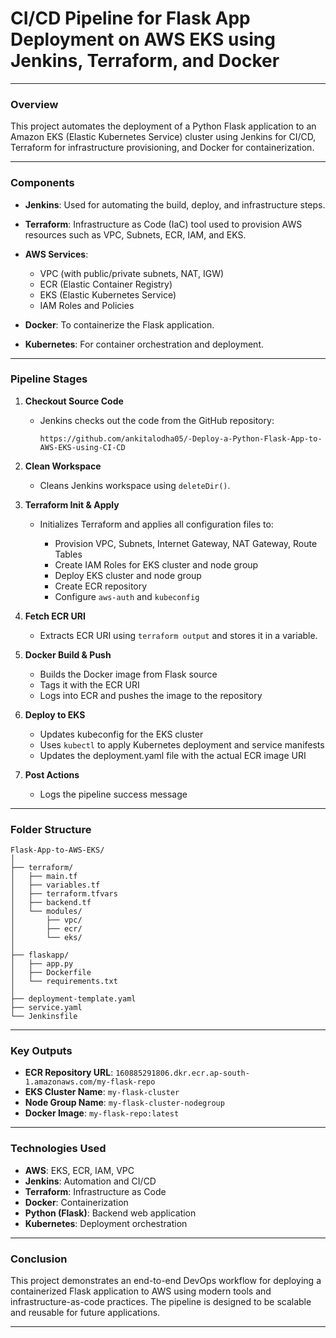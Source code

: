 # CI/CD Pipeline for Flask App Deployment on AWS EKS using Jenkins, Terraform, and Docker

---

### **Overview**

This project automates the deployment of a Python Flask application to an Amazon EKS (Elastic Kubernetes Service) cluster using Jenkins for CI/CD, Terraform for infrastructure provisioning, and Docker for containerization.

---

### **Components**

* **Jenkins**: Used for automating the build, deploy, and infrastructure steps.
* **Terraform**: Infrastructure as Code (IaC) tool used to provision AWS resources such as VPC, Subnets, ECR, IAM, and EKS.
* **AWS Services**:

  * VPC (with public/private subnets, NAT, IGW)
  * ECR (Elastic Container Registry)
  * EKS (Elastic Kubernetes Service)
  * IAM Roles and Policies
* **Docker**: To containerize the Flask application.
* **Kubernetes**: For container orchestration and deployment.

---

### **Pipeline Stages**

1. **Checkout Source Code**

   * Jenkins checks out the code from the GitHub repository:

     ```
     https://github.com/ankitalodha05/-Deploy-a-Python-Flask-App-to-AWS-EKS-using-CI-CD

     ```

2. **Clean Workspace**

   * Cleans Jenkins workspace using `deleteDir()`.

3. **Terraform Init & Apply**

   * Initializes Terraform and applies all configuration files to:

     * Provision VPC, Subnets, Internet Gateway, NAT Gateway, Route Tables
     * Create IAM Roles for EKS cluster and node group
     * Deploy EKS cluster and node group
     * Create ECR repository
     * Configure `aws-auth` and `kubeconfig`

4. **Fetch ECR URI**

   * Extracts ECR URI using `terraform output` and stores it in a variable.

5. **Docker Build & Push**

   * Builds the Docker image from Flask source
   * Tags it with the ECR URI
   * Logs into ECR and pushes the image to the repository

6. **Deploy to EKS**

   * Updates kubeconfig for the EKS cluster
   * Uses `kubectl` to apply Kubernetes deployment and service manifests
   * Updates the deployment.yaml file with the actual ECR image URI

7. **Post Actions**

   * Logs the pipeline success message

---

### **Folder Structure**

```
Flask-App-to-AWS-EKS/
│
├── terraform/
│   ├── main.tf
│   ├── variables.tf
│   ├── terraform.tfvars
│   ├── backend.tf
│   └── modules/
│       ├── vpc/
│       ├── ecr/
│       └── eks/
│
├── flaskapp/
│   ├── app.py
│   ├── Dockerfile
│   └── requirements.txt
│
├── deployment-template.yaml
├── service.yaml
└── Jenkinsfile
```

---

### **Key Outputs**

* **ECR Repository URL**: `160885291806.dkr.ecr.ap-south-1.amazonaws.com/my-flask-repo`
* **EKS Cluster Name**: `my-flask-cluster`
* **Node Group Name**: `my-flask-cluster-nodegroup`
* **Docker Image**: `my-flask-repo:latest`

---

### **Technologies Used**

* **AWS**: EKS, ECR, IAM, VPC
* **Jenkins**: Automation and CI/CD
* **Terraform**: Infrastructure as Code
* **Docker**: Containerization
* **Python (Flask)**: Backend web application
* **Kubernetes**: Deployment orchestration

---

### **Conclusion**

This project demonstrates an end-to-end DevOps workflow for deploying a containerized Flask application to AWS using modern tools and infrastructure-as-code practices. The pipeline is designed to be scalable and reusable for future applications.

---

###
